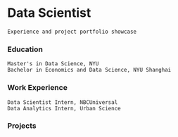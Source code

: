 # Data Scientist
    Experience and project portfolio showcase

### Education
    Master's in Data Science, NYU
    Bachelor in Economics and Data Science, NYU Shanghai

### Work Experience
    Data Scientist Intern, NBCUniversal
    Data Analytics Intern, Urban Science


### Projects
